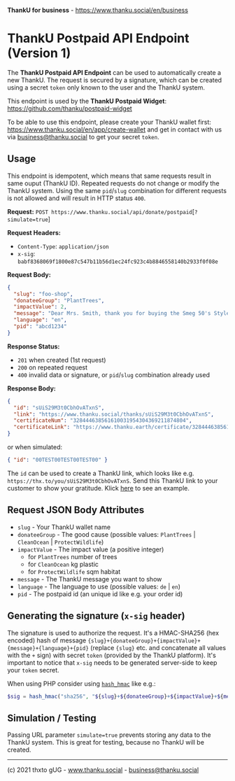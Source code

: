 **ThankU for business** - https://www.thanku.social/en/business

# ThankU Postpaid API Endpoint (Version 1)

The **ThankU Postpaid API Endpoint** can be used to automatically create a new ThankU. The request is secured by a signature, which can be created using a secret `token` only known to the user and the ThankU system.

This endpoint is used by the **ThankU Postpaid Widget**: https://github.com/thanku/postpaid-widget

To be able to use this endpoint, please create your ThankU wallet first: https://www.thanku.social/en/app/create-wallet and get in contact with us via business@thanku.social to get your secret `token`.

## Usage

This endpoint is idempotent, which means that same requests result in same ouput (ThankU ID). Repeated requests do not change or modify the ThankU system. Using the same `pid`/`slug` combination for different requests is not allowed and will result in HTTP status `400`.

**Request:** `POST https://www.thanku.social/api/donate/postpaid`[`?simulate=true`]

**Request Headers:**

- `Content-Type`: `application/json`
- `x-sig`: `babf8368069f1800e87c547b11b56d1ec24fc923c4b8846558140b2933f0f08e`

**Request Body:**

```json
{
  "slug": "foo-shop",
  "donateeGroup": "PlantTrees",
  "impactValue": 2,
  "message": "Dear Mrs. Smith, thank you for buying the Smeg 50's Style Toaster, your Foo Shop team",
  "language": "en",
  "pid": "abcd1234"
}
```

**Response Status:**

- `201` when created (1st request)
- `200` on repeated request
- `400` invalid data or signature, or `pid`/`slug` combination already used

**Response Body:**

```json
{
  "id": "sUiS29M3t0CbhOvATxnS",
  "link": "https://www.thanku.social/thanks/sUiS29M3t0CbhOvATxnS",
  "certificateNum": "328444638561610031954304369211874804",
  "certificateLink": "https://www.thanku.earth/certificate/328444638561610031954304369211874804"
}
```

or when simulated:

```json
{ "id": "00TEST00TEST00TEST00" }
```

The `id` can be used to create a ThankU link, which looks like e.g. `https://thx.to/you/sUiS29M3t0CbhOvATxnS`. Send this ThankU link to your customer to show your gratitude. Klick [here](https://thx.to/you/sUiS29M3t0CbhOvATxnS) to see an example.

## Request JSON Body Attributes

- `slug` - Your ThankU wallet name
- `donateeGroup` - The good cause (possible values: `PlantTrees` | `CleanOcean` | `ProtectWildlife`)
- `impactValue` - The impact value (a positive integer)
  - for `PlantTrees` number of trees
  - for `CleanOcean` kg plastic
  - for `ProtectWildlife` sqm habitat
- `message` - The ThankU message you want to show
- `language` - The language to use (possible values: `de` | `en`)
- `pid` - The postpaid id (an unique id like e.g. your order id)

## Generating the signature (`x-sig` header)

The signature is used to authorize the request. It's a HMAC-SHA256 (hex encoded) hash of message `{slug}+{donateeGroup}+{impactValue}+{message}+{language}+{pid}` (replace `{slug}` etc. and concatenate all values with the `+` sign) with secret `token` (provided by the ThankU platform). It's important to notice that `x-sig` needs to be generated server-side to keep your `token` secret.

When using PHP consider using [`hash_hmac`](https://www.php.net/manual/en/function.hash-hmac.php) like e.g.:

```php
$sig = hash_hmac("sha256", "${slug}+${donateeGroup}+${impactValue}+${message}+${language}+${pid}", $token);
```

## Simulation / Testing

Passing URL parameter `simulate=true` prevents storing any data to the ThankU system. This is great for testing, because no ThankU will be created.

---

(c) 2021 thxto gUG - www.thanku.social - business@thanku.social
